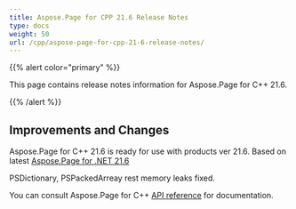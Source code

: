 ```yaml
---
title: Aspose.Page for CPP 21.6 Release Notes
type: docs
weight: 50
url: /cpp/aspose-page-for-cpp-21-6-release-notes/
---
```


{{% alert color="primary" %}}

This page contains release notes information for Aspose.Page for C++ 21.6.

{{% /alert %}}
## **Improvements and Changes**
Aspose.Page for C++ 21.6 is ready for use with products ver 21.6. Based on latest [Aspose.Page for .NET 21.6](/page/net/aspose-page-for-net-21-6-release-notes/)

PSDictionary, PSPackedArreay rest memory leaks fixed.

You can consult Aspose.Page for C++ [API reference](https://apireference.aspose.com/cpp/page/) for documentation.
